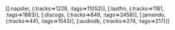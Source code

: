 [[:napster, {:tracks=>1228, :tags=>11052}],
 [:lastfm, {:tracks=>1181, :tags=>1883}],
 [:discogs, {:tracks=>849, :tags=>2458}],
 [:jamendo, {:tracks=>441, :tags=>1543}],
 [:audiodb, {:tracks=>274, :tags=>217}]]

